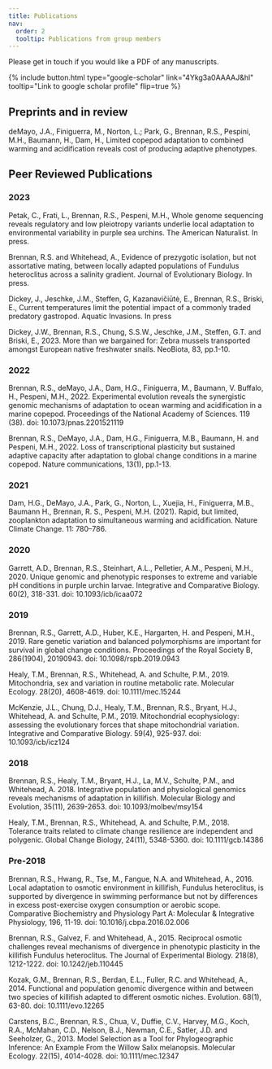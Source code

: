 ```yaml
---
title: Publications
nav:
  order: 2
  tooltip: Publications from group members
---
```


Please get in touch if you would like a PDF of any manuscripts. 

{%
  include button.html
  type="google-scholar"
  link="4Ykg3a0AAAAJ&hl"
  tooltip="Link to google scholar profile"
  flip=true
%}


## Preprints and in review

deMayo, J.A., Finiguerra, M., Norton, L.; Park, G., Brennan, R.S., Pespini, M.H., Baumann, H., Dam, H., Limited copepod adaptation to combined warming and acidification reveals cost of producing adaptive phenotypes.


## Peer Reviewed Publications

### 2023

Petak, C., Frati, L., Brennan, R.S., Pespeni, M.H., Whole genome sequencing reveals regulatory and low pleiotropy variants underlie local adaptation to environmental variability in purple sea urchins. The American Naturalist. In press.

Brennan, R.S. and Whitehead, A., Evidence of prezygotic isolation, but not assortative mating, between locally adapted populations of Fundulus heteroclitus across a salinity gradient. Journal of Evolutionary Biology. In press.

Dickey, J., Jeschke, J.M., Steffen, G, Kazanavičiūtė, E., Brennan, R.S., Briski, E., Current temperatures limit the potential impact of a commonly traded predatory gastropod. Aquatic Invasions. In press

Dickey, J.W., Brennan, R.S., Chung, S.S.W., Jeschke, J.M., Steffen, G.T. and Briski, E., 2023. More than we bargained for: Zebra mussels transported amongst European native freshwater snails. NeoBiota, 83, pp.1-10.

### 2022

Brennan, R.S., deMayo, J.A., Dam, H.G., Finiguerra, M., Baumann, V. Buffalo, H., Pespeni, M.H., 2022. Experimental evolution reveals the synergistic genomic mechanisms of adaptation to ocean warming and acidification in a marine copepod. Proceedings of the National Academy of Sciences. 119 (38). doi: 10.1073/pnas.2201521119

Brennan, R.S., DeMayo, J.A., Dam, H.G., Finiguerra, M.B., Baumann, H. and Pespeni, M.H., 2022. Loss of transcriptional plasticity but sustained adaptive capacity after adaptation to global change conditions in a marine copepod. Nature communications, 13(1), pp.1-13.

### 2021

Dam, H.G., DeMayo, J.A., Park, G., Norton, L., Xuejia, H., Finiguerra, M.B., Baumann H., Brennan, R. S., Pespeni, M.H. (2021). Rapid, but limited, zooplankton adaptation to simultaneous warming and acidification. Nature Climate Change. 11: 780–786. 

### 2020

Garrett, A.D., Brennan, R.S., Steinhart, A.L., Pelletier, A.M., Pespeni, M.H., 2020. Unique genomic and phenotypic responses to extreme and variable pH conditions in purple urchin larvae. Integrative and Comparative Biology. 60(2), 318-331. doi: 10.1093/icb/icaa072

### 2019

Brennan, R.S., Garrett, A.D., Huber, K.E., Hargarten, H. and Pespeni, M.H., 2019. Rare genetic variation and balanced polymorphisms are important for survival in global change conditions. Proceedings of the Royal Society B, 286(1904), 20190943. doi: 10.1098/rspb.2019.0943

Healy, T.M., Brennan, R.S., Whitehead, A. and Schulte, P.M., 2019. Mitochondria, sex and variation in routine metabolic rate. Molecular Ecology. 28(20), 4608-4619. doi: 10.1111/mec.15244

McKenzie, J.L., Chung, D.J., Healy, T.M., Brennan, R.S., Bryant, H.J., Whitehead, A. and Schulte, P.M., 2019. Mitochondrial ecophysiology: assessing the evolutionary forces that shape mitochondrial variation. Integrative and Comparative Biology. 59(4), 925-937. doi: 10.1093/icb/icz124

### 2018
Brennan, R.S., Healy, T.M., Bryant, H.J., La, M.V., Schulte, P.M., and Whitehead, A. 2018. Integrative population and physiological genomics reveals mechanisms of adaptation in killifish. Molecular Biology and Evolution, 35(11), 2639-2653. doi: 10.1093/molbev/msy154

Healy, T.M., Brennan, R.S., Whitehead, A. and Schulte, P.M., 2018. Tolerance traits related to climate change resilience are independent and polygenic. Global Change Biology, 24(11), 5348-5360. doi: 10.1111/gcb.14386

### Pre-2018
Brennan, R.S., Hwang, R., Tse, M., Fangue, N.A. and Whitehead, A., 2016. Local adaptation to osmotic environment in killifish, Fundulus heteroclitus, is supported by divergence in swimming performance but not by differences in excess post-exercise oxygen consumption or aerobic scope. Comparative Biochemistry and Physiology Part A: Molecular & Integrative Physiology, 196, 11-19. doi: 10.1016/j.cbpa.2016.02.006

Brennan, R.S., Galvez, F. and Whitehead, A., 2015. Reciprocal osmotic challenges reveal mechanisms of divergence in phenotypic plasticity in the killifish Fundulus heteroclitus. The Journal of Experimental Biology. 218(8), 1212-1222. doi: 10.1242/jeb.110445

Kozak, G.M., Brennan, R.S., Berdan, E.L., Fuller, R.C. and Whitehead, A., 2014. Functional and population genomic divergence within and between two species of killifish adapted to different osmotic niches. Evolution. 68(1), 63-80. doi: 10.1111/evo.12265

Carstens, B.C., Brennan, R.S., Chua, V., Duffie, C.V., Harvey, M.G., Koch, R.A., McMahan, C.D., Nelson, B.J., Newman, C.E., Satler, J.D. and Seeholzer, G., 2013. Model Selection as a Tool for Phylogeographic Inference: An Example From the Willow Salix melanopsis. Molecular Ecology. 22(15), 4014-4028. doi: 10.1111/mec.12347

